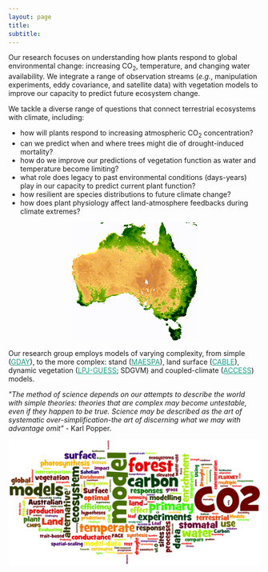 ```yaml
---
layout: page
title:
subtitle:
---
```


Our research focuses on understanding how plants respond to global environmental change: increasing CO<sub>2</sub>, temperature, and changing water availability. We integrate a range of observation streams (*e.g.*, manipulation experiments, eddy covariance, and satellite data) with vegetation models to improve our capacity to predict future ecosystem change.

We tackle a diverse range of questions that connect terrestrial ecosystems with climate, including:

- how will plants respond to increasing atmospheric CO<sub>2</sub> concentration?
- can we predict when and where trees might die of drought-induced mortality?
- how do we improve our predictions of vegetation function as water and temperature become limiting?
- what role does legacy to past environmental conditions (days-years) play in our capacity to predict current plant function?
- how resilient are species distributions to future climate change?
- how does plant physiology affect land-atmosphere feedbacks during climate extremes?

<div class="floated_img">
<center><img src="assets/img/aus_ndvi.gif" alt="Aus NDVI" ></center>
</div>

<p> Our research group employs models of varying complexity, from simple (<a href="https://github.com/mdekauwe/GDAY" style="color:#16a085">GDAY</a>), to the more complex: stand (<a href="http://maespa.github.io/" style="color:#16a085;">MAESPA</a>), land surface (<a href="https://trac.nci.org.au/trac/cable/wiki" style="color:#16a085;">CABLE</a>), dynamic vegetation (<a href="http://iis4.nateko.lu.se/lpj-guess/" style="color:#16a085;">LPJ-GUESS</a>; SDGVM) and coupled-climate (<a href="https://www.csiro.au/en/Research/OandA/Areas/Assessing-our-climate/CAWCR/ACCESS" style="color:#16a085;">ACCESS</a>) models. </p>


<p><i> "The method of science depends on our attempts to describe the world with simple theories: theories that are complex may become untestable, even if they happen to be true. Science may be described as the art of systematic over-simplification-the art of discerning what we may with advantage omit" </i> - Karl Popper. </p>

<div class="floated_img">
<img src="assets/img/new_words.png" alt="Some image" >
</div>


<!-- Global site tag (gtag.js) - Google Analytics -->
<script async src="https://www.googletagmanager.com/gtag/js?id=UA-45662310-1"></script>
<script>
  window.dataLayer = window.dataLayer || [];
  function gtag(){dataLayer.push(arguments);}
  gtag('js', new Date());

  gtag('config', 'UA-45662310-1');
</script>
